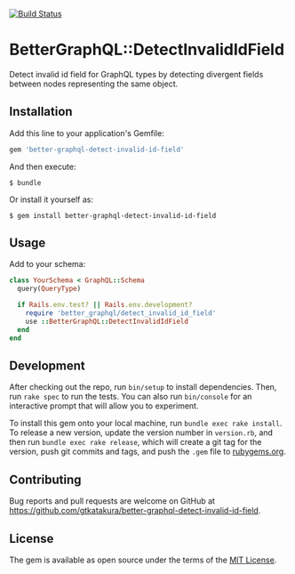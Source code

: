 [![Build Status](https://travis-ci.com/gtkatakura/better-graphql-detect-invalid-id-field.svg?branch=master)](https://travis-ci.com/gtkatakura/better-graphql-detect-invalid-id-field)

# BetterGraphQL::DetectInvalidIdField

Detect invalid id field for GraphQL types by detecting divergent fields between nodes representing the same object.

## Installation

Add this line to your application's Gemfile:

```ruby
gem 'better-graphql-detect-invalid-id-field'
```

And then execute:

    $ bundle

Or install it yourself as:

    $ gem install better-graphql-detect-invalid-id-field

## Usage

Add to your schema:

```ruby
class YourSchema < GraphQL::Schema
  query(QueryType)

  if Rails.env.test? || Rails.env.development?
    require 'better_graphql/detect_invalid_id_field'
    use ::BetterGraphQL::DetectInvalidIdField
  end
end
```

## Development

After checking out the repo, run `bin/setup` to install dependencies. Then, run `rake spec` to run the tests. You can also run `bin/console` for an interactive prompt that will allow you to experiment.

To install this gem onto your local machine, run `bundle exec rake install`. To release a new version, update the version number in `version.rb`, and then run `bundle exec rake release`, which will create a git tag for the version, push git commits and tags, and push the `.gem` file to [rubygems.org](https://rubygems.org).

## Contributing

Bug reports and pull requests are welcome on GitHub at https://github.com/gtkatakura/better-graphql-detect-invalid-id-field.

## License

The gem is available as open source under the terms of the [MIT License](https://opensource.org/licenses/MIT).
